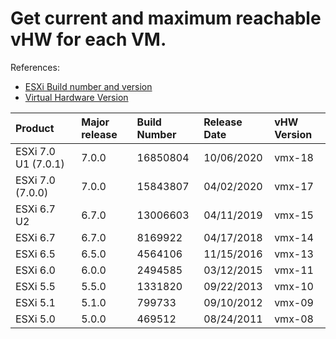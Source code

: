 # Get current and maximum reachable vHW for each VM.

References:  
* [ESXi Build number and version](https://kb.vmware.com/s/article/2143832)
* [Virtual Hardware Version](https://kb.vmware.com/s/article/1003746)


| Product | Major release |	Build Number | Release Date | vHW Version |
| :--- | :--- | :--- | :--- | :--- |
| ESXi 7.0 U1 (7.0.1) |	7.0.0 | 16850804 | 10/06/2020 | vmx-18 |
| ESXi 7.0 (7.0.0) | 7.0.0 | 15843807 |	04/02/2020 | vmx-17 |
| ESXi 6.7 U2 |	6.7.0 |	13006603 | 04/11/2019 | vmx-15 |
| ESXi 6.7 | 6.7.0 | 8169922 | 04/17/2018 | vmx-14 |
| ESXi 6.5 | 6.5.0 | 4564106 | 11/15/2016 | vmx-13 |
| ESXi 6.0 | 6.0.0 | 2494585 | 03/12/2015 | vmx-11 |
| ESXi 5.5 | 5.5.0 | 1331820 | 09/22/2013 | vmx-10 |
| ESXi 5.1 | 5.1.0 | 799733	| 09/10/2012 | vmx-09 |
| ESXi 5.0 | 5.0.0 | 469512 | 08/24/2011 | vmx-08 |
